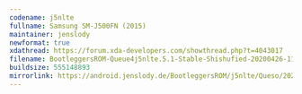 ```yaml
---
codename: j5nlte
fullname: Samsung SM-J500FN (2015)
maintainer: jenslody
newformat: true
xdathread: https://forum.xda-developers.com/showthread.php?t=4043017
filename: BootleggersROM-Queue4j5nlte.5.1-Stable-Shishufied-20200426-114522.zip
buildsize: 555148893
mirrorlink: https://android.jenslody.de/BootleggersROM/j5nlte/Queso/20200426-114522/
---
```


